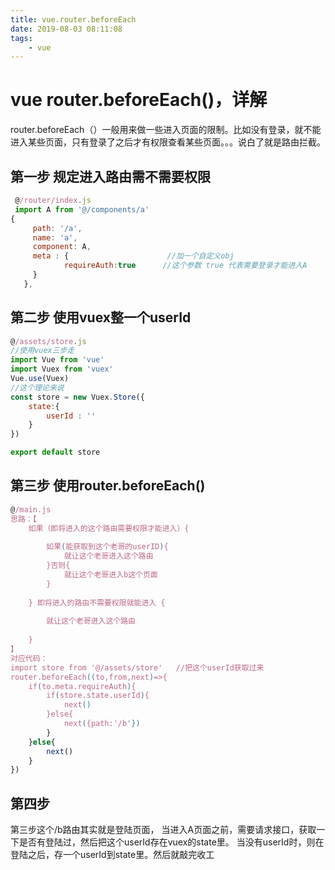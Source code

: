 ```yaml
---
title: vue.router.beforeEach
date: 2019-08-03 08:11:08
tags:
	- vue
---
```


# vue router.beforeEach()，详解

router.beforeEach（）一般用来做一些进入页面的限制。比如没有登录，就不能进入某些页面，只有登录了之后才有权限查看某些页面。。。说白了就是路由拦截。

## 第一步 规定进入路由需不需要权限

```js
 @/router/index.js
 import A from '@/components/a'
{
     path: '/a',
     name: 'a',
     component:	A,
     meta : {                      //加一个自定义obj
   			requireAuth:true      //这个参数 true 代表需要登录才能进入A
     }
   },

```

## 第二步 使用vuex整一个userId

```js
@/assets/store.js
//使用vuex三步走
import Vue from 'vue'
import Vuex from 'vuex'
Vue.use(Vuex)
//这个理论来说
const store = new Vuex.Store({
	state:{
		userId : ''
	}
})

export default store

```

## 第三步 使用router.beforeEach()

```js
@/main.js
思路：【
	如果（即将进入的这个路由需要权限才能进入）{
	
		如果(能获取到这个老哥的userID){
			就让这个老哥进入这个路由
		}否则{
			就让这个老哥进入b这个页面
		}
		
	} 即将进入的路由不需要权限就能进入 {
	
		就让这个老哥进入这个路由
		
	}
】
对应代码：
import store from '@/assets/store'   //把这个userId获取过来
router.beforeEach((to,from,next)=>{
	if(to.meta.requireAuth){
		if(store.state.userId){
			next()
		}else{
			next({path:'/b'})
		}
	}else{
		next()
	}
})

```

## 第四步

第三步这个/b路由其实就是登陆页面，
当进入A页面之前，需要请求接口，获取一下是否有登陆过，然后把这个userId存在vuex的state里。
当没有userId时，则在登陆之后，存一个userId到state里。然后就敲完收工